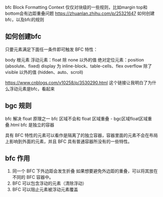 bfc Block Formatting Context
仅仅对块级的一些规则，比如margin top和bottom会有边距重叠问题
https://zhuanlan.zhihu.com/p/25321647
如何创建bfc，以及bfc的规则

## 如何创建bfc
只要元素满足下面任一条件即可触发 BFC 特性：

body 根元素
浮动元素：float 除 none 以外的值
绝对定位元素：position (absolute、fixed)
display 为 inline-block、table-cells、flex
overflow 除了 visible 以外的值 (hidden、auto、scroll)

https://www.cnblogs.com/v10258/p/3530290.html
这个链接让我明白了为什么浮动元素是bfc，看起来
 
## bgc 规则
 bfc 解决 float 原理之一
 bfc 区域不会和 float 区域重叠 - bgc区域float区域重叠.html
 bfc 是独立的容器

 具有 BFC 特性的元素可以看作是隔离了的独立容器，容器里面的元素不会在布局上影响到外面的元素，并且 BFC 具有普通容器所没有的一些特性。

 ## bfc 作用
 1. 同一个 BFC 下外边距会发生折叠
   如果想要避免外边距的重叠，可以将其放在不同的 BFC 容器中。
 2. BFC 可以包含浮动的元素（清除浮动）
 3. BFC 可以阻止元素被浮动元素覆盖
